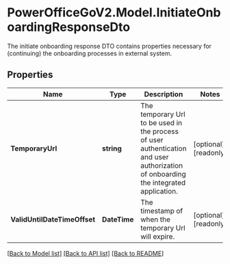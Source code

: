 # PowerOfficeGoV2.Model.InitiateOnboardingResponseDto
The initiate onboarding response DTO contains properties necessary for (continuing) the onboarding processes in external system.

## Properties

Name | Type | Description | Notes
------------ | ------------- | ------------- | -------------
**TemporaryUrl** | **string** | The temporary Url to be used in the process of user authentication and user authorization of onboarding the integrated application. | [optional] [readonly] 
**ValidUntilDateTimeOffset** | **DateTime** | The timestamp of when the temporary Url will expire. | [optional] [readonly] 

[[Back to Model list]](../../README.md#documentation-for-models) [[Back to API list]](../../README.md#documentation-for-api-endpoints) [[Back to README]](../../README.md)

